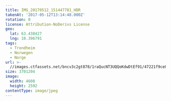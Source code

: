 ```yaml
---
title: IMG_20170512_151447781_HDR
takenAt: '2017-05-12T13:14:48.000Z'
rotation: 0
license: Attribution-NoDerivs License
geo:
  lat: 63.438427
  lng: 10.396791
tags:
  - Trondheim
  - Norwegen
  - Norge
url: >-
  //images.ctfassets.net/bncv3c2gt878/1raQucNT3UQQoKdwDtEf91/47221f9ce87b2d6d8ee2a694510d0e61/img_20170512_151447781_hdr_34488518502_o
size: 3701204
image:
  width: 4608
  height: 2592
contentType: image/jpeg
---
```


